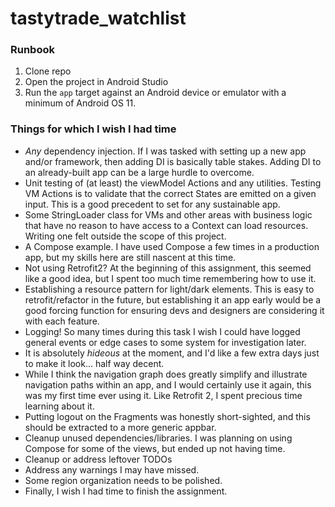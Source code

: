 # tastytrade_watchlist

### Runbook
1. Clone repo
2. Open the project in Android Studio
3. Run the `app` target against an Android device or emulator with a minimum of Android OS 11.

### Things for which I wish I had time
- *Any* dependency injection. If I was tasked with setting up a new app and/or framework, then adding DI is basically table stakes. Adding DI to an already-built app can be a large hurdle to overcome.
- Unit testing of (at least) the viewModel Actions and any utilities. Testing VM Actions is to validate that the correct States are emitted on a given input. This is a good precedent to set for any sustainable app.
- Some StringLoader class for VMs and other areas with business logic that have no reason to have access to a Context can load resources. Writing one felt outside the scope of this project.
- A Compose example. I have used Compose a few times in a production app, but my skills here are still nascent at this time.
- Not using Retrofit2? At the beginning of this assignment, this seemed like a good idea, but I spent too much time remembering how to use it.
- Establishing a resource pattern for light/dark elements. This is easy to retrofit/refactor in the future, but establishing it an app early would be a good forcing function for ensuring devs and designers are considering it with each feature.
- Logging! So many times during this task I wish I could have logged general events or edge cases to some system for investigation later.
- It is absolutely *hideous* at the moment, and I'd like a few extra days just to make it look... half way decent.
- While I think the navigation graph does greatly simplify and illustrate navigation paths within an app, and I would certainly use it again, this was my first time ever using it. Like Retrofit 2, I spent precious time learning about it.
- Putting logout on the Fragments was honestly short-sighted, and this should be extracted to a more generic appbar.
- Cleanup unused dependencies/libraries. I was planning on using Compose for some of the views, but ended up not having time.
- Cleanup or address leftover TODOs
- Address any warnings I may have missed.
- Some region organization needs to be polished.
- Finally, I wish I had time to finish the assignment.
